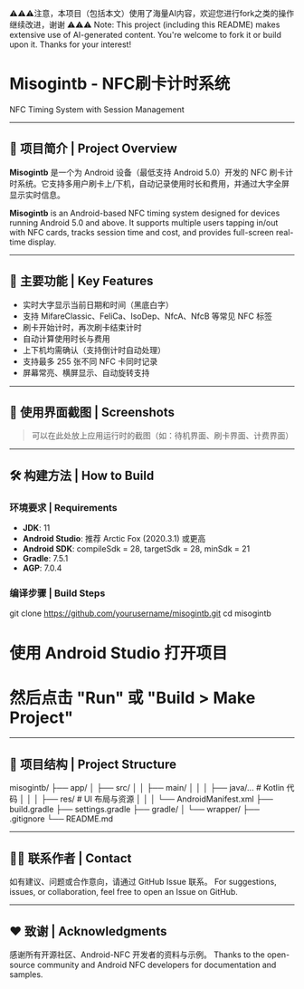 ⚠️⚠️⚠️注意，本项目（包括本文）使用了海量AI内容，欢迎您进行fork之类的操作继续改进，谢谢
⚠️⚠️⚠️ Note: This project (including this README) makes extensive use of AI-generated content. You're welcome to fork it or build upon it. Thanks for your interest!

# Misogintb - NFC刷卡计时系统  
NFC Timing System with Session Management

---

## 🧾 项目简介 | Project Overview

**Misogintb** 是一个为 Android 设备（最低支持 Android 5.0）开发的 NFC 刷卡计时系统。它支持多用户刷卡上/下机，自动记录使用时长和费用，并通过大字全屏显示实时信息。

**Misogintb** is an Android-based NFC timing system designed for devices running Android 5.0 and above. It supports multiple users tapping in/out with NFC cards, tracks session time and cost, and provides full-screen real-time display.

---

## 🚀 主要功能 | Key Features

- 实时大字显示当前日期和时间（黑底白字）
- 支持 MifareClassic、FeliCa、IsoDep、NfcA、NfcB 等常见 NFC 标签
- 刷卡开始计时，再次刷卡结束计时
- 自动计算使用时长与费用
- 上下机均需确认（支持倒计时自动处理）
- 支持最多 255 张不同 NFC 卡同时记录
- 屏幕常亮、横屏显示、自动旋转支持

---

## 📸 使用界面截图 | Screenshots

> 可以在此处放上应用运行时的截图（如：待机界面、刷卡界面、计费界面）

---

## 🛠️ 构建方法 | How to Build

### 环境要求 | Requirements

- **JDK**: 11  
- **Android Studio**: 推荐 Arctic Fox (2020.3.1) 或更高  
- **Android SDK**: compileSdk = 28, targetSdk = 28, minSdk = 21  
- **Gradle**: 7.5.1  
- **AGP**: 7.0.4

### 编译步骤 | Build Steps

git clone https://github.com/yourusername/misogintb.git
cd misogintb
# 使用 Android Studio 打开项目
# 然后点击 "Run" 或 "Build > Make Project"

---

## 📂 项目结构 | Project Structure

misogintb/
├── app/
│   ├── src/
│   │   ├── main/
│   │   │   ├── java/...         # Kotlin 代码
│   │   │   ├── res/             # UI 布局与资源
│   │   │   └── AndroidManifest.xml
├── build.gradle
├── settings.gradle
├── gradle/
│   └── wrapper/
├── .gitignore
└── README.md

---

## 🙋‍♀️ 联系作者 | Contact

如有建议、问题或合作意向，请通过 GitHub Issue 联系。
For suggestions, issues, or collaboration, feel free to open an Issue on GitHub.

---

## ❤️ 致谢 | Acknowledgments

感谢所有开源社区、Android-NFC 开发者的资料与示例。
Thanks to the open-source community and Android NFC developers for documentation and samples.

